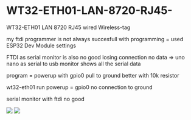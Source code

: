 # WT32-ETH01-LAN-8720-RJ45-
WT32-ETH01 LAN 8720 RJ45 wired  Wireless-tag

my ftdi programmer is not always succesfull with programming = used ESP32 Dev Module settings

FTDI as serial monitor is also no good losing connection no data => uno nano as serial to usb monitor shows all the serial data

program = powerup with gpio0 pull to ground better with 10k resistor

wt32-eth01 run powerup = gpio0 no connection to ground

serial monitor with ftdi no good

<img src="https://github.com/ldijkman/WT32-ETH01-LAN-8720-RJ45-/blob/main/wt32prog.jpg">

<img src="https://github.com/ldijkman/WT32-ETH01-LAN-8720-RJ45-/blob/main/WT32-ETH01.jpeg">
